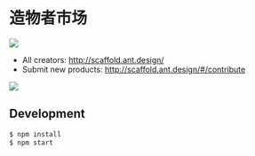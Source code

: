 # 造物者市场

[![](https://img.shields.io/travis/ant-design/scaffold-market.svg?style=flat-square)](https://travis-ci.org/ant-design/scaffold-market)

- All creators: http://scaffold.ant.design/
- Submit new products: http://scaffold.ant.design/#/contribute


![](https://user-images.githubusercontent.com/507615/52533582-dd115b00-2d70-11e9-8b73-a2379fae3eb8.png)

## Development

```bash
$ npm install
$ npm start
```
